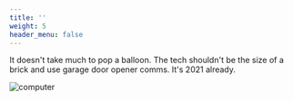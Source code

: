 ```yaml
---
title: ''
weight: 5
header_menu: false
---
```


It doesn't take much to pop a balloon. The tech shouldn't be the size of a brick and use garage door opener comms. It's 2021 already.

![computer](images/jason-leung-VeUSCLJrLf4-unsplash.jpg)
